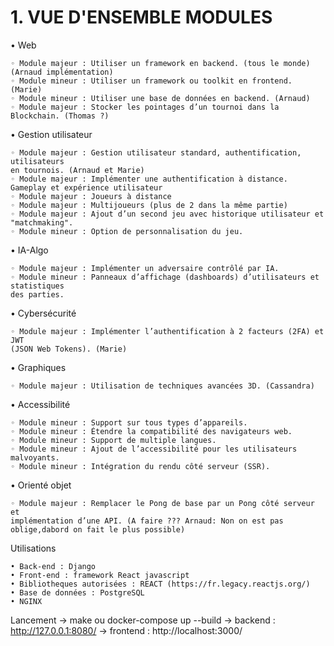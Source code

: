 # 1. VUE D'ENSEMBLE MODULES

• Web

    ◦ Module majeur : Utiliser un framework en backend. (tous le monde)(Arnaud implémentation)
    ◦ Module mineur : Utiliser un framework ou toolkit en frontend. (Marie)
    ◦ Module mineur : Utiliser une base de données en backend. (Arnaud)
    ◦ Module majeur : Stocker les pointages d’un tournoi dans la Blockchain. (Thomas ?)

• Gestion utilisateur

    ◦ Module majeur : Gestion utilisateur standard, authentification, utilisateurs
    en tournois. (Arnaud et Marie)
    ◦ Module majeur : Implémenter une authentification à distance.
    Gameplay et expérience utilisateur
    ◦ Module majeur : Joueurs à distance
    ◦ Module majeur : Multijoueurs (plus de 2 dans la même partie)
    ◦ Module majeur : Ajout d’un second jeu avec historique utilisateur et "matchmaking".
    ◦ Module mineur : Option de personnalisation du jeu.

• IA-Algo

    ◦ Module majeur : Implémenter un adversaire contrôlé par IA.
    ◦ Module mineur : Panneaux d’affichage (dashboards) d’utilisateurs et statistiques
    des parties.

• Cybersécurité

    ◦ Module majeur : Implémenter l’authentification à 2 facteurs (2FA) et JWT
    (JSON Web Tokens). (Marie)

• Graphiques

    ◦ Module majeur : Utilisation de techniques avancées 3D. (Cassandra)

• Accessibilité

    ◦ Module mineur : Support sur tous types d’appareils.
    ◦ Module mineur : Étendre la compatibilité des navigateurs web.
    ◦ Module mineur : Support de multiple langues.
    ◦ Module mineur : Ajout de l’accessibilité pour les utilisateurs malvoyants.
    ◦ Module mineur : Intégration du rendu côté serveur (SSR).
    
• Orienté objet

    ◦ Module majeur : Remplacer le Pong de base par un Pong côté serveur et
    implémentation d’une API. (A faire ??? Arnaud: Non on est pas oblige,dabord on fait le plus possible)

Utilisations

    • Back-end : Django
    • Front-end : framework React javascript
    • Bibliotheques autorisées : REACT (https://fr.legacy.reactjs.org/)
    • Base de données : PostgreSQL
    • NGINX

Lancement
    -> make ou docker-compose up --build
    -> backend : http://127.0.0.1:8080/
    -> frontend : http://localhost:3000/


